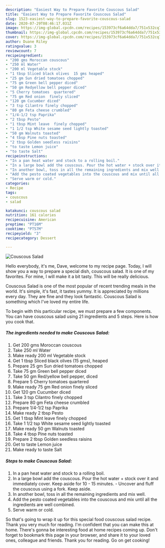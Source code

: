 ```yaml
---
description: "Easiest Way to Prepare Favorite Couscous Salad"
title: "Easiest Way to Prepare Favorite Couscous Salad"
slug: 1523-easiest-way-to-prepare-favorite-couscous-salad
date: 2020-07-29T08:46:17.031Z
image: https://img-global.cpcdn.com/recipes/153973cf6a64dda7/751x532cq70/couscous-salad-recipe-main-photo.jpg
thumbnail: https://img-global.cpcdn.com/recipes/153973cf6a64dda7/751x532cq70/couscous-salad-recipe-main-photo.jpg
cover: https://img-global.cpcdn.com/recipes/153973cf6a64dda7/751x532cq70/couscous-salad-recipe-main-photo.jpg
author: Duane Riley
ratingvalue: 3
reviewcount: 7
recipeingredient:
- "200 gms Moroccan couscous"
- "250 ml Water"
- "200 ml Vegetable stock"
- "1 tbsp Sliced black olives  15 gms heaped"
- "25 gm Sun dried tomatoes chopped"
- "75 gm Green bell pepper diced"
- "50 gm Redyellow bell pepper diced"
- "5 Cherry tomatoes  quartered"
- "75 gm Red onion  finely sliced"
- "120 gm Cucumber diced"
- "3 tsp Cilantro finely chopped"
- "80 gm Feta cheese crumbled"
- "1/4-1/2 tsp Paprika"
- "2 tbsp Pesto"
- "1 tbsp Mint leave  finely chopped"
- "1 1/2 tsp White sesame seed lightly toasted"
- "50 gm Walnuts toasted"
- "4 tbsp Pine nuts toasted"
- "2 tbsp Golden seedless raisins"
- "to taste Lemon juice"
- "to taste Salt"
recipeinstructions:
- "In a pan heat water and stock to a rolling boil."
- "In a large bowl add the couscous. Pour the hot water + stock over it and immediately cover. Keep aside for 10 - 15 minutes.  Uncover and fluff the couscous using a fork. Keep aside."
- "In another bowl, toss in all the remaining ingredients and mix well."
- "Add the pesto coated vegetables into the couscous and mix until all the ingredients are well combined."
- "Serve warm or cold."
categories:
- Recipe
tags:
- couscous
- salad

katakunci: couscous salad 
nutrition: 161 calories
recipecuisine: American
preptime: "PT16M"
cooktime: "PT57M"
recipeyield: "3"
recipecategory: Dessert

---
```



![Couscous Salad](https://img-global.cpcdn.com/recipes/153973cf6a64dda7/751x532cq70/couscous-salad-recipe-main-photo.jpg)

Hello everybody, it's me, Dave, welcome to my recipe page. Today, I will show you a way to prepare a special dish, couscous salad. It is one of my favorites. For mine, I will make it a bit tasty. This will be really delicious.

Couscous Salad is one of the most popular of recent trending meals in the world. It's simple, it's fast, it tastes yummy. It is appreciated by millions every day. They are fine and they look fantastic. Couscous Salad is something which I've loved my entire life.




To begin with this particular recipe, we must prepare a few components. You can have couscous salad using 21 ingredients and 5 steps. Here is how you cook that.

<!--inarticleads1-->

##### The ingredients needed to make Couscous Salad:

1. Get 200 gms Moroccan couscous
1. Take 250 ml Water
1. Make ready 200 ml Vegetable stock
1. Get 1 tbsp Sliced black olives  (15 gms), heaped
1. Prepare 25 gm Sun dried tomatoes chopped
1. Take 75 gm Green bell pepper diced
1. Take 50 gm Red/yellow bell pepper, diced
1. Prepare 5 Cherry tomatoes  quartered
1. Make ready 75 gm Red onion  finely sliced
1. Get 120 gm Cucumber diced
1. Take 3 tsp Cilantro finely chopped
1. Prepare 80 gm Feta cheese crumbled
1. Prepare 1/4-1/2 tsp Paprika
1. Make ready 2 tbsp Pesto
1. Get 1 tbsp Mint leave  finely chopped
1. Take 1 1/2 tsp White sesame seed lightly toasted
1. Make ready 50 gm Walnuts toasted
1. Take 4 tbsp Pine nuts toasted
1. Prepare 2 tbsp Golden seedless raisins
1. Get to taste Lemon juice
1. Make ready to taste Salt




<!--inarticleads2-->

##### Steps to make Couscous Salad:

1. In a pan heat water and stock to a rolling boil.
1. In a large bowl add the couscous. Pour the hot water + stock over it and immediately cover. Keep aside for 10 - 15 minutes.  - Uncover and fluff the couscous using a fork. Keep aside.
1. In another bowl, toss in all the remaining ingredients and mix well.
1. Add the pesto coated vegetables into the couscous and mix until all the ingredients are well combined.
1. Serve warm or cold.




So that's going to wrap it up for this special food couscous salad recipe. Thank you very much for reading. I'm confident that you can make this at home. There's gonna be interesting food at home recipes coming up. Don't forget to bookmark this page in your browser, and share it to your loved ones, colleague and friends. Thank you for reading. Go on get cooking!
